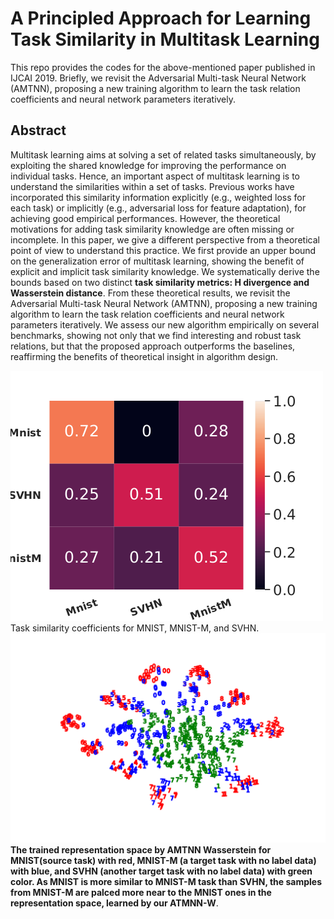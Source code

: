 # A Principled Approach for Learning Task Similarity in Multitask Learning
This repo provides the codes for the above-mentioned paper published in IJCAI 2019. Briefly, we revisit the Adversarial Multi-task Neural Network (AMTNN), proposing a new training algorithm to learn the task relation coefficients and neural network parameters iteratively.

## Abstract
Multitask learning aims at solving a set of related tasks simultaneously, by exploiting the shared knowledge for improving the performance on individual tasks. Hence, an important aspect of multitask learning is to understand the similarities within a set of tasks. Previous works have incorporated this similarity information explicitly (e.g., weighted loss for each task) or implicitly (e.g., adversarial loss for feature adaptation), for achieving good empirical performances. However, the theoretical motivations for adding task similarity knowledge are often missing or incomplete. In this paper, we give a different perspective from a theoretical point of view to understand this practice. We first provide an upper bound on the generalization error of multitask learning, showing the benefit of explicit and implicit task similarity knowledge. We systematically derive the bounds based on two distinct **task similarity metrics: H divergence and Wasserstein distance**. From these theoretical results, we revisit the Adversarial Multi-task Neural Network (AMTNN), proposing a new training algorithm to learn the task relation coefficients and neural network parameters iteratively. We assess our new algorithm empirically on several benchmarks, showing not only that we find interesting and robust task relations, but that the proposed approach outperforms the baselines, reaffirming the benefits of theoretical insight in algorithm design.



<img src="./wass_8k.png">Task similarity coefficients for MNIST, MNIST-M, and SVHN. </img>
<img src="./tsne_hmnist_all.png"> **The trained representation space by AMTNN Wasserstein
for MNIST(source task) with red, MNIST-M (a target task with no label data) with blue, and SVHN (another target task with no label data) with green color. As MNIST is more similar to MNIST-M task than SVHN, the samples from MNIST-M are palced more near to the MNIST ones in the representation space, learned by our ATMNN-W**.</img>
